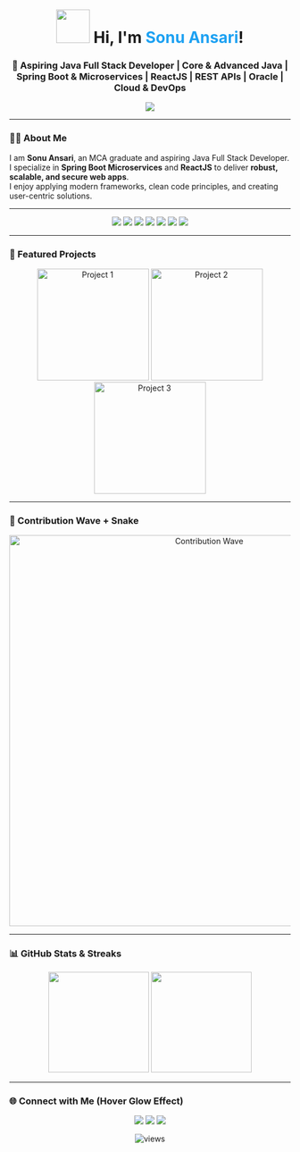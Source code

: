 <!-- Dynamic Animated Header with Particle GIF -->
<h1 align="center">
  <img src="https://media.giphy.com/media/l0HlBO7eyXzSZkJri/giphy.gif" width="60">
  Hi, I'm <span style="color:#1DA1F2">Sonu Ansari</span>!
</h1>

<h3 align="center">
  🚀 Aspiring Java Full Stack Developer | Core & Advanced Java | Spring Boot & Microservices | ReactJS | REST APIs | Oracle | Cloud & DevOps
</h3>

<!-- Typing Animation with Color Transition -->
<p align="center">
  <img src="https://readme-typing-svg.herokuapp.com?font=Fira+Code&size=24&pause=1000&color=1DA1F2,FF5733,00FF00&center=true&vCenter=true&width=700&lines=Building+Modern+Web+Applications;Clean+Code+%26+Best+Practices;Delivering+Secure+%26+Scalable+Solutions;Always+Learning+New+Technologies" />
</p>

---

### 👨‍💻 About Me
I am **Sonu Ansari**, an MCA graduate and aspiring Java Full Stack Developer.  
I specialize in **Spring Boot Microservices** and **ReactJS** to deliver **robust, scalable, and secure web apps**.  
I enjoy applying modern frameworks, clean code principles, and creating user-centric solutions.

---

<!-- Tech Stack Animated / Pulse Badges -->
<p align="center">
  <img src="https://img.shields.io/badge/HTML5-E34F26?style=for-the-badge&logo=html5&logoColor=white&animation=spin">
  <img src="https://img.shields.io/badge/CSS3-1572B6?style=for-the-badge&logo=css3&logoColor=white&animation=spin">
  <img src="https://img.shields.io/badge/JavaScript-F7DF1E?style=for-the-badge&logo=javascript&logoColor=black&animation=spin">
  <img src="https://img.shields.io/badge/ReactJS-61DAFB?style=for-the-badge&logo=react&logoColor=black&animation=spin">
  <img src="https://img.shields.io/badge/Java-007396?style=for-the-badge&logo=java&logoColor=white&animation=spin">
  <img src="https://img.shields.io/badge/SpringBoot-6DB33F?style=for-the-badge&logo=springboot&logoColor=white&animation=spin">
  <img src="https://img.shields.io/badge/Oracle-F80000?style=for-the-badge&logo=oracle&logoColor=white&animation=spin">
</p>

---

### 🌟 Featured Projects
<p align="center">
  <a href="#"><img src="https://media.giphy.com/media/3o7aD2saalBwwftBIY/giphy.gif" width="200" alt="Project 1" title="Project 1"></a>
  <a href="#"><img src="https://media.giphy.com/media/l4FGuhL4U2WyjdkaY/giphy.gif" width="200" alt="Project 2" title="Project 2"></a>
  <a href="#"><img src="https://media.giphy.com/media/26tknCqiJrBQG6bxC/giphy.gif" width="200" alt="Project 3" title="Project 3"></a>
</p>

---

### 🐍 Contribution Wave + Snake
<p align="center">
  <img src="https://media.giphy.com/media/3o7aCSPqXEJ5d5DgG0/giphy.gif" width="700" alt="Contribution Wave"/>
</p>

---

### 📊 GitHub Stats & Streaks
<p align="center">
  <img src="https://github-readme-stats.vercel.app/api?username=SonuAnsari1998&show_icons=true&theme=radical&hide_border=false&bg_color=0d1117&title_color=FF5733" height="180">
  <img src="https://github-readme-streak-stats.herokuapp.com/?user=SonuAnsari1998&theme=radical&hide_border=false&background=0d1117&fire=FF5733" height="180">
</p>

---

### 🌐 Connect with Me (Hover Glow Effect)
<p align="center">
  <a href="https://linkedin.com/in/yourprofile"><img src="https://img.shields.io/badge/-LinkedIn-0A66C2?style=for-the-badge&logo=linkedin&logoColor=white&labelColor=0A66C2"></a>
  <a href="https://twitter.com/yourprofile"><img src="https://img.shields.io/badge/-Twitter-1DA1F2?style=for-the-badge&logo=twitter&logoColor=white&labelColor=1DA1F2"></a>
  <a href="mailto:your_email@example.com"><img src="https://img.shields.io/badge/-Email-D14836?style=for-the-badge&logo=gmail&logoColor=white&labelColor=D14836"></a>
</p>

<p align="center">
  <img src="https://komarev.com/ghpvc/?username=SonuAnsari1998&label=Profile%20Views&color=blue&style=flat" alt="views"/>
</p>
